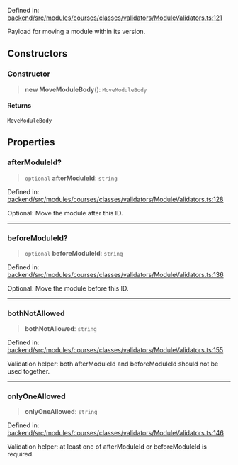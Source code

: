 Defined in: [backend/src/modules/courses/classes/validators/ModuleValidators.ts:121](https://github.com/continuousactivelearning/vibe/blob/4a4fd41682dd9274e95c74d5ff310441c462b96e/backend/src/modules/courses/classes/validators/ModuleValidators.ts#L121)

Payload for moving a module within its version.

## Constructors

### Constructor

> **new MoveModuleBody**(): `MoveModuleBody`

#### Returns

`MoveModuleBody`

## Properties

### afterModuleId?

> `optional` **afterModuleId**: `string`

Defined in: [backend/src/modules/courses/classes/validators/ModuleValidators.ts:128](https://github.com/continuousactivelearning/vibe/blob/4a4fd41682dd9274e95c74d5ff310441c462b96e/backend/src/modules/courses/classes/validators/ModuleValidators.ts#L128)

Optional: Move the module after this ID.

***

### beforeModuleId?

> `optional` **beforeModuleId**: `string`

Defined in: [backend/src/modules/courses/classes/validators/ModuleValidators.ts:136](https://github.com/continuousactivelearning/vibe/blob/4a4fd41682dd9274e95c74d5ff310441c462b96e/backend/src/modules/courses/classes/validators/ModuleValidators.ts#L136)

Optional: Move the module before this ID.

***

### bothNotAllowed

> **bothNotAllowed**: `string`

Defined in: [backend/src/modules/courses/classes/validators/ModuleValidators.ts:155](https://github.com/continuousactivelearning/vibe/blob/4a4fd41682dd9274e95c74d5ff310441c462b96e/backend/src/modules/courses/classes/validators/ModuleValidators.ts#L155)

Validation helper: both afterModuleId and beforeModuleId should not be used together.

***

### onlyOneAllowed

> **onlyOneAllowed**: `string`

Defined in: [backend/src/modules/courses/classes/validators/ModuleValidators.ts:146](https://github.com/continuousactivelearning/vibe/blob/4a4fd41682dd9274e95c74d5ff310441c462b96e/backend/src/modules/courses/classes/validators/ModuleValidators.ts#L146)

Validation helper: at least one of afterModuleId or beforeModuleId is required.
